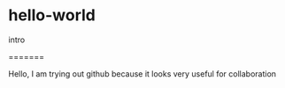 # hello-world
intro

=======

Hello, I am trying out github because it looks very useful for collaboration
